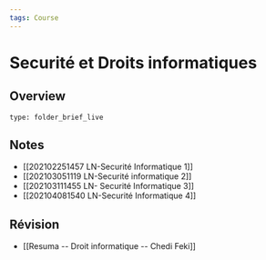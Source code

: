 ```yaml
---
tags: Course
---
```


# Securité et Droits informatiques 
## Overview
 
```ccard
type: folder_brief_live
```
 
## Notes
* [[202102251457 LN-Securité Informatique 1]]
* [[202103051119 LN-Securité informatique 2]]
* [[202103111455 LN- Securité Informatique 3]]
* [[202104081540 LN-Securité Informatique 4]]


## Révision
* [[Resuma -- Droit informatique -- Chedi Feki]]